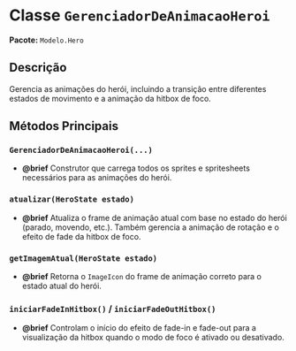 # Classe `GerenciadorDeAnimacaoHeroi`

**Pacote:** `Modelo.Hero`

## Descrição

Gerencia as animações do herói, incluindo a transição entre diferentes estados de movimento e a animação da hitbox de foco.

## Métodos Principais

### `GerenciadorDeAnimacaoHeroi(...)`
*   **@brief** Construtor que carrega todos os sprites e spritesheets necessários para as animações do herói.

### `atualizar(HeroState estado)`
*   **@brief** Atualiza o frame de animação atual com base no estado do herói (parado, movendo, etc.). Também gerencia a animação de rotação e o efeito de fade da hitbox de foco.

### `getImagemAtual(HeroState estado)`
*   **@brief** Retorna o `ImageIcon` do frame de animação correto para o estado atual do herói.

### `iniciarFadeInHitbox()` / `iniciarFadeOutHitbox()`
*   **@brief** Controlam o início do efeito de fade-in e fade-out para a visualização da hitbox quando o modo de foco é ativado ou desativado.
